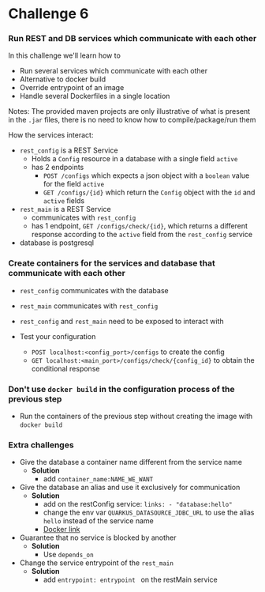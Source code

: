 # Challenge 6

### Run REST and DB services which communicate with each other

In this challenge we'll learn how to

- Run several services which communicate with each other
- Alternative to docker build
- Override entrypoint of an image
- Handle several Dockerfiles in a single location

Notes: The provided maven projects are only illustrative of what is present in the `.jar` files, there is no need to know how to compile/package/run them

How the services interact:

- `rest_config` is a REST Service
  - Holds a `Config` resource in a database with a single field `active`
  - has 2 endpoints
    - `POST /configs` which expects a json object with a `boolean` value for the field `active`
    - `GET /configs/{id}` which return the `Config` object with the `id` and `active` fields
- `rest_main` is a REST Service
  - communicates with `rest_config`
  - has 1 endpoint, `GET /configs/check/{id}`, which returns a different response according to the `active` field from the `rest_config` service
- database is postgresql

### Create containers for the services and database that communicate with each other

- `rest_config` communicates with the database
- `rest_main` communicates with `rest_config`
- `rest_config` and `rest_main` need to be exposed to interact with
- Test your configuration

  - `POST localhost:<config_port>/configs` to create the config
  - `GET localhost:<main_port>/configs/check/{config_id}` to obtain the conditional response

### Don't use `docker build` in the configuration process of the previous step

- Run the containers of the previous step without creating the image with `docker build`

### Extra challenges

- Give the database a container name different from the service name
  - **Solution**
    - add `container_name:NAME_WE_WANT`
- Give the database an alias and use it exclusively for communication
  - **Solution**
    - add on the restConfig service: 
    `links: - "database:hello" `
    - change the env var `QUARKUS_DATASOURCE_JDBC_URL` to use the alias `hello` instead of the service name
    - [Docker link](https://docs.docker.com/compose/compose-file/compose-file-v3/#links)
- Guarantee that no service is blocked by another
  - **Solution**
    - Use `depends_on`
- Change the service entrypoint of the `rest_main`
  - **Solution**
    -  add `entrypoint: entrypoint ` on the restMain service

